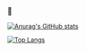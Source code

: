 ### 🌱 

[![Anurag's GitHub stats](https://github-readme-stats.vercel.app/api?username=melonpan&show_icons=true&theme=synthwave)](https://github.com/anuraghazra/github-readme-stats)
  
[![Top Langs](https://github-readme-stats.vercel.app/api/top-langs/?username=melonpan&show_icons=true&theme=tokyonight)](https://github.com/anuraghazra/github-readme-stats)

